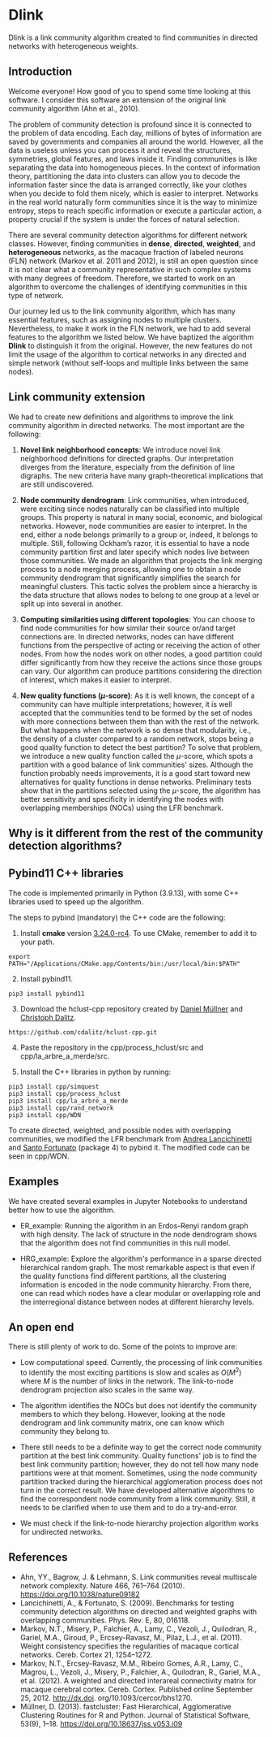 # Dlink
Dlink is a link community algorithm created to find communities in directed networks with heterogeneous weights.

 ## Introduction
 Welcome everyone! How good of you to spend some time looking at this software. I consider this software an extension of the original link community algorithm (Ahn et al., 2010).
 
 The problem of community detection is profound since it is connected to the problem of data encoding. Each day, millions of bytes of information are saved by governments and companies all around the world. However, all the data is useless unless you can process it and reveal the structures, symmetries, global features, and laws inside it. Finding communities is like separating the data into homogeneous pieces. In the context of information theory, partitioning the data into clusters can allow you to decode the information faster since the data is arranged correctly, like your clothes when you decide to fold them nicely, which is easier to interpret. Networks in the real world naturally form communities since it is the way to minimize entropy, steps to reach specific information or execute a particular action, a property crucial if the system is under the forces of natural selection.

 There are several community detection algorithms for different network classes. However, finding communities in **dense**, **directed**, **weighted**, and **heterogeneous** networks, as the macaque fraction of labeled neurons (FLN) network (Markov et al. 2011 and 2012), is still an open question since it is not clear what a community representative in such complex systems with many degrees of freedom. Therefore, we started to work on an algorithm to overcome the challenges of identifying communities in this type of network.

Our journey led us to the link community algorithm, which has many essential features, such as assigning nodes to multiple clusters. Nevertheless, to make it work in the FLN network, we had to add several features to the algorithm we listed below. We have baptized the algorithm **Dlink** to distinguish it from the original. However, the new features do not limit the usage of the algorithm to cortical networks in any directed and simple network (without self-loops and multiple links between the same nodes).

## Link community extension
We had to create new definitions and algorithms to improve the link community algorithm in directed networks. The most important are the following:

1. **Novel link neighborhood concepts**: We introduce novel link neighborhood definitions for directed graphs. Our interpretation diverges from the literature, especially from the definition of line digraphs. The new criteria have many graph-theoretical implications that are still undiscovered.

2. **Node community dendrogram**: Link communities, when introduced, were exciting since nodes naturally can be classified into multiple groups. This property is natural in many social, economic, and biological networks. However, node communities are easier to interpret. In the end, either a node belongs primarily to a group or, indeed, it belongs to multiple. Still, following Ockham’s razor, it is essential to have a node community partition first and later specify which nodes live between those communities. We made an algorithm that projects the link merging process to a node merging process, allowing one to obtain a node community dendrogram that significantly simplifies the search for meaningful clusters. This tactic solves the problem since a hierarchy is the data structure that allows nodes to belong to one group at a level or split up into several in another.

3. **Computing similarities using different topologies**: You can choose to find node communities for how similar their source or/and target connections are. In directed networks, nodes can have different functions from the perspective of acting or receiving the action of other nodes. From how the nodes work on other nodes, a good partition could differ significantly from how they receive the actions since those groups can vary. Our algorithm can produce partitions considering the direction of interest, which makes it easier to interpret.

4. **New quality functions ($\mu$-score)**: As it is well known, the concept of a community can have multiple interpretations; however, it is well accepted that the communities tend to be formed by the set of nodes with more connections between them than with the rest of the network. But what happens when the network is so dense that modularity, i.e., the density of a cluster compared to a random network, stops being a good quality function to detect the best partition? To solve that problem, we introduce a new quality function called the $\mu$-score, which spots a partition with a good balance of link communities' sizes. Although the function probably needs improvements, it is a good start toward new alternatives for quality functions in dense networks. Preliminary tests show that in the partitions selected using the $\mu$-score, the algorithm has better sensitivity and specificity in identifying the nodes with overlapping memberships (NOCs) using the LFR benchmark.

## Why is it different from the rest of the community detection algorithms?


## Pybind11 C++ libraries

The code is implemented primarily in Python (3.9.13), with some C++ libraries used to speed up the algorithm.

The steps to pybind (mandatory) the C++ code are the following:

1. Install **cmake** version [3.24.0-rc4](https://cmake.org/files/). To use CMake, remember to add it to your path.

```
export PATH="/Applications/CMake.app/Contents/bin:/usr/local/bin:$PATH"
```

2. Install pybind11.

```
pip3 install pybind11
```

3. Download the hclust-cpp repository created by [Daniel Müllner](http://danifold.net/) and [Christoph Dalitz](https://lionel.kr.hs-niederrhein.de/~dalitz/data/hclust/).

```
https://github.com/cdalitz/hclust-cpp.git
```
4. Paste the repository in the cpp/process_hclust/src and cpp/la_arbre_a_merde/src.

5. Install the C++ libraries in python by running:

```
pip3 install cpp/simquest
pip3 install cpp/process_hclust
pip3 install cpp/la_arbre_a_merde
pip3 install cpp/rand_network
pip3 install cpp/WDN
```

To create directed, weighted, and possible nodes with overlapping communities, we modified the LFR benchmark from [Andrea Lancichinetti](https://sites.google.com/site/andrealancichinetti/) and [Santo Fortunato](https://www.santofortunato.net/resources) (package 4) to pybind it. The modified code can be seen in cpp/WDN.

## Examples
We have created several examples in Jupyter Notebooks to understand better how to use the algorithm.

- ER_example: Running the algorithm in an Erdos-Renyi random graph with high density. The lack of structure in the node dendrogram shows that the algorithm does not find communities in this null model.

- HRG_example: Explore the algorithm's performance in a sparse directed hierarchical random graph. The most remarkable aspect is that even if the quality functions find different partitions, all the clustering information is encoded in the node community hierarchy. From there, one can read which nodes have a clear modular or overlapping role and the interregional distance between nodes at different hierarchy levels.

## An open end
There is still plenty of work to do. Some of the points to improve are:

- Low computational speed. Currently, the processing of link communities to identify the most exciting partitions is slow and scales as $O(M^{2})$ where $M$ is the number of links in the network. The link-to-node dendrogram projection also scales in the same way.

- The algorithm identifies the NOCs but does not identify the community members to which they belong. However, looking at the node dendrogram and link community matrix, one can know which community they belong to.

- There still needs to be a definite way to get the correct node community partition at the best link community. Quality functions' job is to find the best link community partition; however, they do not tell how many node partitions were at that moment. Sometimes, using the node community partition tracked during the hierarchical agglomeration process does not turn in the correct result. We have developed alternative algorithms to find the correspondent node community from a link community. Still, it needs to be clarified when to use them and to do a try-and-error.

- We must check if the link-to-node hierarchy projection algorithm works for undirected networks.

## References
- Ahn, YY., Bagrow, J. & Lehmann, S. Link communities reveal multiscale network complexity. Nature 466, 761–764 (2010). https://doi.org/10.1038/nature09182
- Lancichinetti, A., & Fortunato, S. (2009). Benchmarks for testing community detection algorithms on directed and weighted graphs with overlapping communities. Phys. Rev. E, 80, 016118.
- Markov, N.T., Misery, P., Falchier, A., Lamy, C., Vezoli, J., Quilodran, R., Gariel,
M.A., Giroud, P., Ercsey-Ravasz, M., Pilaz, L.J., et al. (2011). Weight consistency
specifies the regularities of macaque cortical networks. Cereb. Cortex 21,
1254–1272.
- Markov, N.T., Ercsey-Ravasz, M.M., Ribeiro Gomes, A.R., Lamy, C., Magrou,
L., Vezoli, J., Misery, P., Falchier, A., Quilodran, R., Gariel, M.A., et al. (2012). A
weighted and directed interareal connectivity matrix for macaque cerebral
cortex. Cereb. Cortex. Published online September 25, 2012. http://dx.doi.
org/10.1093/cercor/bhs1270.
- Müllner, D. (2013). fastcluster: Fast Hierarchical, Agglomerative Clustering Routines for R and Python. Journal of Statistical Software, 53(9), 1–18. https://doi.org/10.18637/jss.v053.i09

